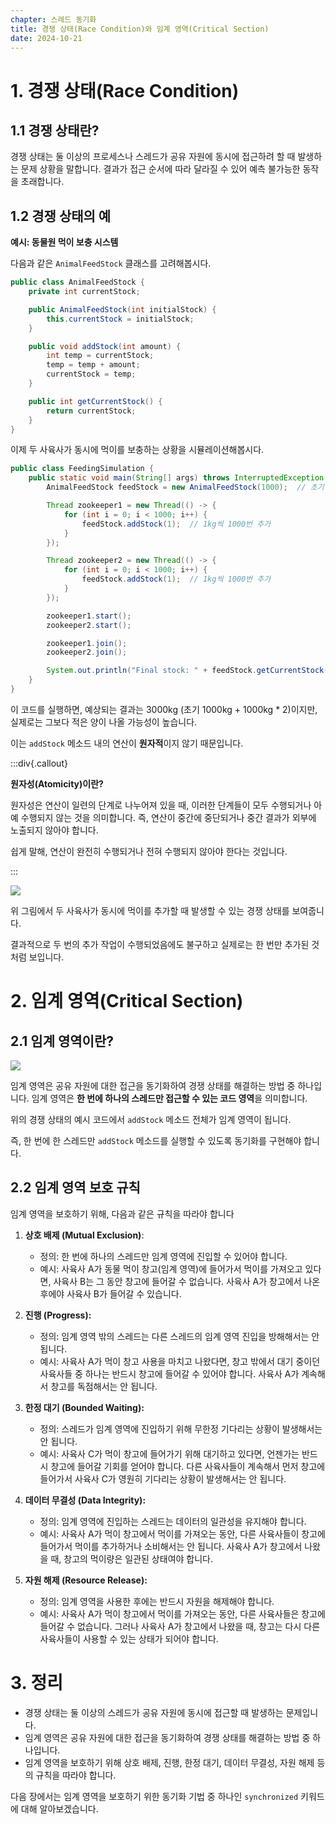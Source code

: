 ```yaml
---
chapter: 스레드 동기화
title: 경쟁 상태(Race Condition)와 임계 영역(Critical Section)
date: 2024-10-21
---
```


# 1. 경쟁 상태(Race Condition)

## 1.1 경쟁 상태란?

경쟁 상태는 둘 이상의 프로세스나 스레드가 공유 자원에 동시에 접근하려 할 때 발생하는 문제 상황을 말합니다. 결과가 접근 순서에 따라 달라질 수 있어 예측 불가능한 동작을 초래합니다.

## 1.2 경쟁 상태의 예

**예시: 동물원 먹이 보충 시스템**

다음과 같은 `AnimalFeedStock` 클래스를 고려해봅시다.

```java
public class AnimalFeedStock {
    private int currentStock;

    public AnimalFeedStock(int initialStock) {
        this.currentStock = initialStock;
    }

    public void addStock(int amount) {
        int temp = currentStock;
        temp = temp + amount;
        currentStock = temp;
    }

    public int getCurrentStock() {
        return currentStock;
    }
}
```

이제 두 사육사가 동시에 먹이를 보충하는 상황을 시뮬레이션해봅시다.

```java
public class FeedingSimulation {
    public static void main(String[] args) throws InterruptedException {
        AnimalFeedStock feedStock = new AnimalFeedStock(1000);  // 초기 재고 1000kg

        Thread zookeeper1 = new Thread(() -> {
            for (int i = 0; i < 1000; i++) {
                feedStock.addStock(1);  // 1kg씩 1000번 추가
            }
        });

        Thread zookeeper2 = new Thread(() -> {
            for (int i = 0; i < 1000; i++) {
                feedStock.addStock(1);  // 1kg씩 1000번 추가
            }
        });

        zookeeper1.start();
        zookeeper2.start();

        zookeeper1.join();
        zookeeper2.join();

        System.out.println("Final stock: " + feedStock.getCurrentStock() + "kg");
    }
}

```

이 코드를 실행하면, 예상되는 결과는 3000kg (초기 1000kg + 1000kg * 2)이지만, 실제로는 그보다 적은 양이 나올 가능성이 높습니다.

이는 `addStock` 메소드 내의 연산이 **원자적**이지 않기 때문입니다.

:::div{.callout}

**원자성(Atomicity)이란?**

원자성은 연산이 일련의 단계로 나누어져 있을 때, 이러한 단계들이 모두 수행되거나 아예 수행되지 않는 것을 의미합니다. 즉, 연산이 중간에 중단되거나 중간 결과가 외부에 노출되지 않아야 합니다.

쉽게 말해, 연산이 완전히 수행되거나 전혀 수행되지 않아야 한다는 것입니다.

:::

![](/images/essentials-java/chapter19/chapter19-2.png)

위 그림에서 두 사육사가 동시에 먹이를 추가할 때 발생할 수 있는 경쟁 상태를 보여줍니다.

결과적으로 두 번의 추가 작업이 수행되었음에도 불구하고 실제로는 한 번만 추가된 것처럼 보입니다.

# 2. 임계 영역(Critical Section)

## 2.1 임계 영역이란?

![](/images/essentials-java/chapter19/chapter19-3.png)

임계 영역은 공유 자원에 대한 접근을 동기화하여 경쟁 상태를 해결하는 방법 중 하나입니다. 임계 영역은 **한 번에 하나의 스레드만 접근할 수 있는 코드 영역**을 의미합니다.

위의 경쟁 상태의 예시 코드에서 `addStock` 메소드 전체가 임계 영역이 됩니다.

즉, 한 번에 한 스레드만 `addStock` 메소드를 실행할 수 있도록 동기화를 구현해야 합니다.

## 2.2 임계 영역 보호 규칙

임계 영역을 보호하기 위해, 다음과 같은 규칙을 따라야 합니다

1. **상호 배제 (Mutual Exclusion)**:

    - 정의: 한 번에 하나의 스레드만 임계 영역에 진입할 수 있어야 합니다.
    - 예시: 사육사 A가 동물 먹이 창고(임계 영역)에 들어가서 먹이를 가져오고 있다면, 사육사 B는 그 동안 창고에 들어갈 수 없습니다. 사육사 A가 창고에서 나온 후에야 사육사 B가 들어갈 수 있습니다.

2. **진행 (Progress):**

    - 정의: 임계 영역 밖의 스레드는 다른 스레드의 임계 영역 진입을 방해해서는 안 됩니다.
    - 예시: 사육사 A가 먹이 창고 사용을 마치고 나왔다면, 창고 밖에서 대기 중이던 사육사들 중 하나는 반드시 창고에 들어갈 수 있어야 합니다. 사육사 A가 계속해서 창고를 독점해서는 안 됩니다.

3. **한정 대기 (Bounded Waiting):**

    - 정의: 스레드가 임계 영역에 진입하기 위해 무한정 기다리는 상황이 발생해서는 안 됩니다.
    - 예시: 사육사 C가 먹이 창고에 들어가기 위해 대기하고 있다면, 언젠가는 반드시 창고에 들어갈 기회를 얻어야 합니다. 다른 사육사들이 계속해서 먼저 창고에 들어가서 사육사 C가 영원히 기다리는 상황이 발생해서는 안 됩니다.

4. **데이터 무결성 (Data Integrity):**

    - 정의: 임계 영역에 진입하는 스레드는 데이터의 일관성을 유지해야 합니다.
    - 예시: 사육사 A가 먹이 창고에서 먹이를 가져오는 동안, 다른 사육사들이 창고에 들어가서 먹이를 추가하거나 소비해서는 안 됩니다. 사육사 A가 창고에서 나왔을 때, 창고의 먹이량은 일관된 상태여야 합니다.

5. **자원 해제 (Resource Release):**

    - 정의: 임계 영역을 사용한 후에는 반드시 자원을 해제해야 합니다.
    - 예시: 사육사 A가 먹이 창고에서 먹이를 가져오는 동안, 다른 사육사들은 창고에 들어갈 수 없습니다. 그러나 사육사 A가 창고에서 나왔을 때, 창고는 다시 다른 사육사들이 사용할 수 있는 상태가 되어야 합니다.

# 3. 정리

- 경쟁 상태는 둘 이상의 스레드가 공유 자원에 동시에 접근할 때 발생하는 문제입니다.
- 임계 영역은 공유 자원에 대한 접근을 동기화하여 경쟁 상태를 해결하는 방법 중 하나입니다.
- 임계 영역을 보호하기 위해 상호 배제, 진행, 한정 대기, 데이터 무결성, 자원 해제 등의 규칙을 따라야 합니다.



다음 장에서는 임계 영역을 보호하기 위한 동기화 기법 중 하나인 `synchronized` 키워드에 대해 알아보겠습니다.
